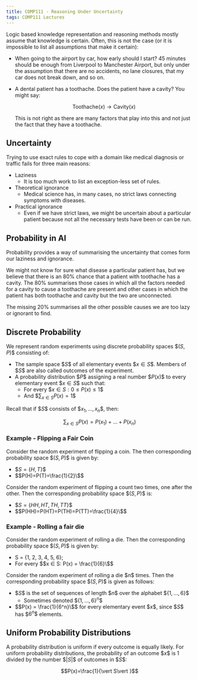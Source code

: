 ```yaml
---
title: COMP111 - Reasoning Under Uncertainty
tags: COMP111 Lectures
---
```

Logic based knowledge representation and reasoning methods mostly assume that knowledge is certain. Often, this is not the case (or it is impossible to list all assumptions that make it certain):

* When going to the airport by car, how early should I start? 45 minutes should be enough from Liverpool to Manchester Airport, but only under the assumption that there are no accidents, no lane closures, that my car does not break down, and so on.
* A dental patient has a toothache. Does the patient have a cavity? You might say:

	$$\text{Toothache}(x)\rightarrow\text{Cavity}(x)$$

	This is not right as there are many factors that play into this and not just the fact that they have a toothache.
	
## Uncertainty
Trying to use exact rules to cope with a domain like medical diagnosis or traffic fails for three main reasons:

* Laziness
	* It is too much work to list an exception-less set of rules.
* Theoretical ignorance
	* Medical science has, in many cases, no strict laws connecting symptoms with diseases.
* Practical ignorance
	* Even if we have strict laws, we might be uncertain about a particular patient because not all the necessary tests have been or can be run.
	
## Probability in AI

Probability provides a way of summarising the uncertainty that comes form our laziness and ignorance.

We might not know for sure what disease a particular patient has, but we believe that there is an 80% chance that a patient with toothache has a cavity. The 80% summarises those cases in which all the factors needed for a cavity to cause a toothache are present and other cases in which the patient has both toothache and cavity but the two are unconnected.

The missing 20% summarises all the other possible causes we are too lazy or ignorant to find.

## Discrete Probability
We represent random experiments using discrete probability spaces \$$(S,P)\$$ consisting of:

* The sample space \$$S\$$ of all elementary events \$$x\in S\$$. Members of \$$S\$$ are also called outcomes of the experiment.
* A probability distribution \$$P\$$ assigning a real number \$$P(x)\$$ to every elementary event \$$x\in S\$$ such that:
	* For every \$$x\in S: 0\leq P(x) \leq 1\$$
	* And \$$\sum_{x\in S}P(x)=1\$$
	
Recall that if \$$S\$$ consists of \$$x_1,\ldots,x_n\$$, then:

$$\sum_{x\in S}P(x)=P(x_1)+\ldots+P(x_n)$$

### Example - Flipping a Fair Coin
Consider the random experiment of flipping a coin. The then corresponding probability space \$$(S,P)\$$ is given by:

* \$$S=\{H,T\}\$$
* \$$P(H)=P(T)=\frac{1}{2}\$$

Consider the random experiment of flipping a count two times, one after the other. Then the corresponding probability space \$$(S,P)\$$ is:

* \$$S=\{HH,HT,TH,TT\}\$$
* \$$P(HH)=P(HT)=P(TH)=P(TT)=\frac{1}{4}\$$

### Example - Rolling a fair die
Consider the random experiment of rolling a die. Then the corresponding probability space \$$(S, P)\$$ is given by:

* S = {1, 2, 3, 4, 5, 6};
* For every \$$x ∈ S: P(x) = \frac{1}{6}\$$

Consider the random experiment of rolling a die \$$n\$$ times. Then the corresponding probability space \$$(S, P)\$$ is given as follows:

* \$$S\$$ is the set of sequences of length \$$n\$$ over the alphabet \$$\{1,\ldots, 6\}\$$
	* Sometimes denoted \$$\{1,\ldots, 6\}^n\$$
* \$$P(x) = \frac{1}{6^n}\$$ for every elementary event \$$x\$$, since \$$S\$$ has \$$6^n\$$ elements.

## Uniform Probability Distributions
A probability distribution is uniform if every outcome is equally likely. For uniform probability distributions, the probability of an outcome \$$x\$$ is 1 divided by the number \$$\vert S\vert \$$ of outcomes in \$$S\$$:

$$P(x)=\frac{1}{\vert S\vert }$$

